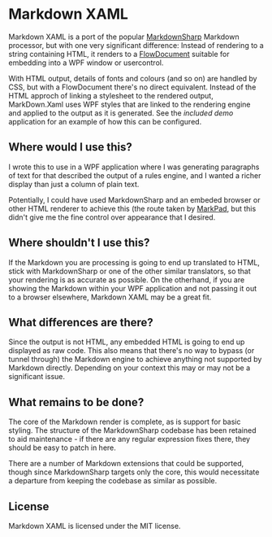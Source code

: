 # Markdown XAML

Markdown XAML is a port of the popular 
[MarkdownSharp](http://code.google.com/p/markdownsharp/) Markdown processor, but with one very 
significant difference: Instead of rendering to a string containing HTML, it renders to a 
[FlowDocument](http://msdn.microsoft.com/en-us/library/system.windows.documents.flowdocument.aspx) 
suitable for embedding into a WPF window or usercontrol.

With HTML output, details of fonts and colours (and so on) are handled by CSS, but with a 
FlowDocument there's no direct equivalent. Instead of the HTML approch of linking a 
stylesheet to the rendered output, MarkDown.Xaml uses WPF styles that are linked to
the rendering engine and applied to the output as it is generated. See the *included demo* 
application for an example of how this can be configured.

## Where would I use this?

I wrote this to use in a WPF application where I was generating paragraphs of text for that 
described the output of a rules engine, and I wanted a richer display than just a column of plain 
text.

Potentially, I could have used MarkdownSharp and an embeded browser or other HTML renderer to 
achieve this (the route taken by [MarkPad](http://code52.org/DownmarkerWPF/), but this didn't 
give me the fine control over appearance that I desired.



## Where shouldn't I use this?

If the Markdown you are processing is going to end up translated to HTML, stick with 
MarkdownSharp or one of the other similar translators, so that your rendering is as accurate as 
possible. On the otherhand, if you are showing the Markdown within your WPF application and not
passing it out to a browser elsewhere, Markdown XAML may be a great fit.

## What differences are there?

Since the output is not HTML, any embedded HTML is going to end up displayed as raw code. This 
also means that there's no way to bypass (or tunnel through) the Markdown engine to achieve 
anything not supported by Markdown directly. Depending on your context this may or may not be a
significant issue.

## What remains to be done?

The core of the Markdown render is complete, as is support for basic styling. The structure of the 
MarkdownSharp codebase has been retained to aid maintenance - if there are any regular expression 
fixes there, they should be easy to patch in here.

There are a number of Markdown extensions that could be supported, though since MarkdownSharp 
targets only the core, this would necessitate a departure from keeping the codebase as similar as
possible.

## License

Markdown XAML is licensed under the MIT license.